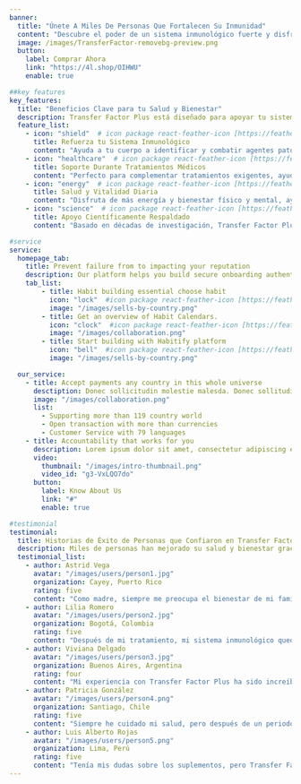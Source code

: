 ```yaml
---
banner:
  title: "Únete A Miles De Personas Que Fortalecen Su Inmunidad"
  content: "Descubre el poder de un sistema inmunológico fuerte y disfruta de una vida más saludable."
  image: /images/TransferFactor-removebg-preview.png
  button:
    label: Comprar Ahora
    link: "https://4l.shop/OIHWU"
    enable: true

##key features
key_features:
  title: "Beneficios Clave para tu Salud y Bienestar"
  description: Transfer Factor Plus está diseñado para apoyar tu sistema inmunológico y mejorar tu calidad de vida. Con estos beneficios clave, notarás una mejora en tu bienestar general y en la fortaleza de tus defensas naturales.
  feature_list:
    - icon: "shield"  # icon package react-feather-icon [https://feathericons.com/]
      title: Refuerza tu Sistema Inmunológico
      content: "Ayuda a tu cuerpo a identificar y combatir agentes patógenos con mayor eficiencia, manteniéndote protegido día tras día."
    - icon: "healthcare"  # icon package react-feather-icon [https://feathericons.com/]
      title: Soporte Durante Tratamientos Médicos
      content: "Perfecto para complementar tratamientos exigentes, ayudando a tu cuerpo a recuperarse más rápido y a mantenerse fuerte."
    - icon: "energy"  # icon package react-feather-icon [https://feathericons.com/]
      title: Salud y Vitalidad Diaria
      content: "Disfruta de más energía y bienestar físico y mental, ayudando a mantener una vida activa y saludable."
    - icon: "science"  # icon package react-feather-icon [https://feathericons.com/]
      title: Apoyo Científicamente Respaldado
      content: "Basado en décadas de investigación, Transfer Factor Plus utiliza moléculas avanzadas que potencian tu sistema inmunológico de manera natural."

#service
service:
  homepage_tab:
    title: Prevent failure from to impacting your reputation
    description: Our platform helps you build secure onboarding authentication experiences that retain and engage your users. We build the infrastructure, you can.
    tab_list:
        - title: Habit building essential choose habit
          icon: "lock"  #icon package react-feather-icon [https://feathericons.com/]
          image: "/images/sells-by-country.png"
        - title: Get an overview of Habit Calendars.
          icon: "clock"  #icon package react-feather-icon [https://feathericons.com/]
          image: "/images/collaboration.png"
        - title: Start building with Habitify platform
          icon: "bell"  #icon package react-feather-icon [https://feathericons.com/]
          image: "/images/sells-by-country.png"

  our_service:
    - title: Accept payments any country in this whole universe
      desctiption: Donec sollicitudin molestie malesda. Donec sollitudin molestie malesuada. Mauris pellentesque nec, egestas non nisi. Cras ultricies ligula sed
      image: "/images/collaboration.png"
      list:
        - Supporting more than 119 country world
        - Open transaction with more than currencies
        - Customer Service with 79 languages
    - title: Accountability that works for you
      description: Lorem ipsum dolor sit amet, consectetur adipiscing elit. Morbi egestas Werat viverra id et aliquet. vulputate egestas sollicitudin.
      video:
        thumbnail: "/images/intro-thumbnail.png"
        video_id: "g3-VxLQO7do"
      button:
        label: Know About Us
        link: "#"
        enable: true

#testimonial
testimonial:
  title: Historias de Éxito de Personas que Confiaron en Transfer Factor
  description: Miles de personas han mejorado su salud y bienestar gracias al poder de Transfer Factor. Descubre cómo nuestros productos han ayudado a fortalecer el sistema inmunológico y a enfrentar los desafíos de salud con mayor energía y vitalidad.
  testimonial_list:
    - author: Astrid Vega
      avatar: "/images/users/person1.jpg"
      organization: Cayey, Puerto Rico
      rating: five
      content: "Como madre, siempre me preocupa el bienestar de mi familia. Desde que empecé a tomar Transfer Factor Plus, he notado una gran diferencia en mi salud y en la de mis hijos. Nos sentimos más resistentes a las enfermedades y con más energía."
    - author: Lilia Romero
      avatar: "/images/users/person2.jpg"
      organization: Bogotá, Colombia
      rating: five
      content: "Después de mi tratamiento, mi sistema inmunológico quedó muy debilitado. Transfer Factor Plus me ayudó a recuperar mi energía y a sentirme más fuerte cada día. Ahora me siento protegido y con la vitalidad que necesitaba para volver a mi rutina."
    - author: Viviana Delgado
      avatar: "/images/users/person3.jpg"
      organization: Buenos Aires, Argentina
      rating: four
      content: "Mi experiencia con Transfer Factor Plus ha sido increíble. Me ayudó a superar el agotamiento que sentía durante mis tratamientos médicos. Ahora, no solo me siento mejor físicamente, sino también más positivo y motivado para enfrentar el día a día."
    - author: Patricia González
      avatar: "/images/users/person4.png"
      organization: Santiago, Chile
      rating: five
      content: "Siempre he cuidado mi salud, pero después de un periodo difícil, mi cuerpo necesitaba un refuerzo. Transfer Factor Plus fue la respuesta que buscaba. Siento que mi sistema inmunológico está mucho más fuerte y preparado para cualquier reto."
    - author: Luis Alberto Rojas
      avatar: "/images/users/person5.png"
      organization: Lima, Perú
      rating: five
      content: "Tenía mis dudas sobre los suplementos, pero Transfer Factor Plus cambió mi perspectiva. Durante una fase complicada de mi vida, me ayudó a sentirme más fuerte y a superar los efectos secundarios de mi tratamiento. Lo recomiendo a cualquiera que necesite un apoyo extra para su salud."
---
```

